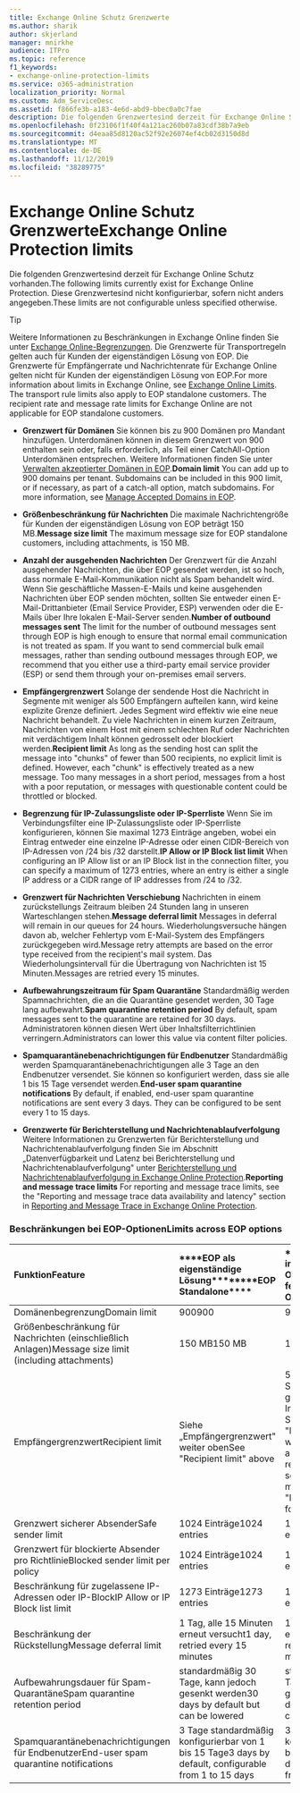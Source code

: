 ```yaml
---
title: Exchange Online Schutz Grenzwerte
ms.author: sharik
author: skjerland
manager: mnirkhe
audience: ITPro
ms.topic: reference
f1_keywords:
- exchange-online-protection-limits
ms.service: o365-administration
localization_priority: Normal
ms.custom: Adm_ServiceDesc
ms.assetid: f866fe3b-a183-4e6d-abd9-bbec0a0c7fae
description: Die folgenden Grenzwertesind derzeit für Exchange Online Schutz vorhanden. Diese Grenzwertesind nicht konfigurierbar, sofern nicht anders angegeben.
ms.openlocfilehash: 0f23106f1f40f4a121ac260b07a83cdf38b7a9eb
ms.sourcegitcommit: d4eaa85d8120ac52f92e26074ef4cb02d3150d8d
ms.translationtype: MT
ms.contentlocale: de-DE
ms.lasthandoff: 11/12/2019
ms.locfileid: "38289775"
---
```

# <a name="exchange-online-protection-limits"></a><span data-ttu-id="e6e4a-104">Exchange Online Schutz Grenzwerte</span><span class="sxs-lookup"><span data-stu-id="e6e4a-104">Exchange Online Protection limits</span></span>

<span data-ttu-id="e6e4a-105">Die folgenden Grenzwertesind derzeit für Exchange Online Schutz vorhanden.</span><span class="sxs-lookup"><span data-stu-id="e6e4a-105">The following limits currently exist for Exchange Online Protection.</span></span> <span data-ttu-id="e6e4a-106">Diese Grenzwertesind nicht konfigurierbar, sofern nicht anders angegeben.</span><span class="sxs-lookup"><span data-stu-id="e6e4a-106">These limits are not configurable unless specified otherwise.</span></span> 
  
> [!TIP]
> <span data-ttu-id="e6e4a-p103">Weitere Informationen zu Beschränkungen in Exchange Online finden Sie unter [Exchange Online-Begrenzungen](../exchange-online-service-description/exchange-online-limits.md). Die Grenzwerte für Transportregeln gelten auch für Kunden der eigenständigen Lösung von EOP. Die Grenzwerte für Empfängerrate und Nachrichtenrate für Exchange Online gelten nicht für Kunden der eigenständigen Lösung von EOP.</span><span class="sxs-lookup"><span data-stu-id="e6e4a-p103">For more information about limits in Exchange Online, see [Exchange Online Limits](../exchange-online-service-description/exchange-online-limits.md). The transport rule limits also apply to EOP standalone customers. The recipient rate and message rate limits for Exchange Online are not applicable for EOP standalone customers.</span></span> 
  
- <span data-ttu-id="e6e4a-p104">**Grenzwert für Domänen** Sie können bis zu 900 Domänen pro Mandant hinzufügen. Unterdomänen können in diesem Grenzwert von 900 enthalten sein oder, falls erforderlich, als Teil einer CatchAll-Option Unterdomänen entsprechen. Weitere Informationen finden Sie unter [Verwalten akzeptierter Domänen in EOP](https://go.microsoft.com/fwlink/p/?LinkId=282239).</span><span class="sxs-lookup"><span data-stu-id="e6e4a-p104">**Domain limit** You can add up to 900 domains per tenant. Subdomains can be included in this 900 limit, or if necessary, as part of a catch-all option, match subdomains. For more information, see [Manage Accepted Domains in EOP](https://go.microsoft.com/fwlink/p/?LinkId=282239).</span></span>
    
- <span data-ttu-id="e6e4a-113">**Größenbeschränkung für Nachrichten** Die maximale Nachrichtengröße für Kunden der eigenständigen Lösung von EOP beträgt 150 MB.</span><span class="sxs-lookup"><span data-stu-id="e6e4a-113">**Message size limit** The maximum message size for EOP standalone customers, including attachments, is 150 MB.</span></span> 
    
- <span data-ttu-id="e6e4a-p105">**Anzahl der ausgehenden Nachrichten** Der Grenzwert für die Anzahl ausgehender Nachrichten, die über EOP gesendet werden, ist so hoch, dass normale E-Mail-Kommunikation nicht als Spam behandelt wird. Wenn Sie geschäftliche Massen-E-Mails und keine ausgehenden Nachrichten über EOP senden möchten, sollten Sie entweder einen E-Mail-Drittanbieter (Email Service Provider, ESP) verwenden oder die E-Mails über Ihre lokalen E-Mail-Server senden.</span><span class="sxs-lookup"><span data-stu-id="e6e4a-p105">**Number of outbound messages sent** The limit for the number of outbound messages sent through EOP is high enough to ensure that normal email communication is not treated as spam. If you want to send commercial bulk email messages, rather than sending outbound messages through EOP, we recommend that you either use a third-party email service provider (ESP) or send them through your on-premises email servers.</span></span> 
    
- <span data-ttu-id="e6e4a-p106">**Empfängergrenzwert** Solange der sendende Host die Nachricht in Segmente mit weniger als 500 Empfängern aufteilen kann, wird keine explizite Grenze definiert. Jedes Segment wird effektiv wie eine neue Nachricht behandelt. Zu viele Nachrichten in einem kurzen Zeitraum, Nachrichten von einem Host mit einem schlechten Ruf oder Nachrichten mit verdächtigem Inhalt können gedrosselt oder blockiert werden.</span><span class="sxs-lookup"><span data-stu-id="e6e4a-p106">**Recipient limit** As long as the sending host can split the message into "chunks" of fewer than 500 recipients, no explicit limit is defined. However, each "chunk" is effectively treated as a new message. Too many messages in a short period, messages from a host with a poor reputation, or messages with questionable content could be throttled or blocked.</span></span> 
    
- <span data-ttu-id="e6e4a-119">**Begrenzung für IP-Zulassungsliste oder IP-Sperrliste** Wenn Sie im Verbindungsfilter eine IP-Zulassungsliste oder IP-Sperrliste konfigurieren, können Sie maximal 1273 Einträge angeben, wobei ein Eintrag entweder eine einzelne IP-Adresse oder einen CIDR-Bereich von IP-Adressen von /24 bis /32 darstellt.</span><span class="sxs-lookup"><span data-stu-id="e6e4a-119">**IP Allow or IP Block list limit** When configuring an IP Allow list or an IP Block list in the connection filter, you can specify a maximum of 1273 entries, where an entry is either a single IP address or a CIDR range of IP addresses from /24 to /32.</span></span> 
    
- <span data-ttu-id="e6e4a-120">**Grenzwert für Nachrichten Verschiebung** Nachrichten in einem zurückstellungs Zeitraum bleiben 24 Stunden lang in unseren Warteschlangen stehen.</span><span class="sxs-lookup"><span data-stu-id="e6e4a-120">**Message deferral limit** Messages in deferral will remain in our queues for 24 hours.</span></span> <span data-ttu-id="e6e4a-121">Wiederholungsversuche hängen davon ab, welcher Fehlertyp vom E-Mail-System des Empfängers zurückgegeben wird.</span><span class="sxs-lookup"><span data-stu-id="e6e4a-121">Message retry attempts are based on the error type received from the recipient's mail system.</span></span> <span data-ttu-id="e6e4a-122">Das Wiederholungsintervall für die Übertragung von Nachrichten ist 15 Minuten.</span><span class="sxs-lookup"><span data-stu-id="e6e4a-122">Messages are retried every 15 minutes.</span></span> 
    
- <span data-ttu-id="e6e4a-123">**Aufbewahrungszeitraum für Spam Quarantäne** Standardmäßig werden Spamnachrichten, die an die Quarantäne gesendet werden, 30 Tage lang aufbewahrt.</span><span class="sxs-lookup"><span data-stu-id="e6e4a-123">**Spam quarantine retention period** By default, spam messages sent to the quarantine are retained for 30 days.</span></span> <span data-ttu-id="e6e4a-124">Administratoren können diesen Wert über Inhaltsfilterrichtlinien verringern.</span><span class="sxs-lookup"><span data-stu-id="e6e4a-124">Administrators can lower this value via content filter policies.</span></span> 
    
- <span data-ttu-id="e6e4a-p109">**Spamquarantänebenachrichtigungen für Endbenutzer** Standardmäßig werden Spamquarantänebenachrichtigungen alle 3 Tage an den Endbenutzer versendet. Sie können so konfiguriert werden, dass sie alle 1 bis 15 Tage versendet werden.</span><span class="sxs-lookup"><span data-stu-id="e6e4a-p109">**End-user spam quarantine notifications** By default, if enabled, end-user spam quarantine notifications are sent every 3 days. They can be configured to be sent every 1 to 15 days.</span></span> 
    
- <span data-ttu-id="e6e4a-127">**Grenzwerte für Berichterstellung und Nachrichtenablaufverfolgung** Weitere Informationen zu Grenzwerten für Berichterstellung und Nachrichtenablaufverfolgung finden Sie im Abschnitt „Datenverfügbarkeit und Latenz bei Berichterstellung und Nachrichtenablaufverfolgung" unter [Berichterstellung und Nachrichtenablaufverfolgung in Exchange Online Protection](https://go.microsoft.com/fwlink/?LinkId=394248).</span><span class="sxs-lookup"><span data-stu-id="e6e4a-127">**Reporting and message trace limits** For reporting and message trace limits, see the "Reporting and message trace data availability and latency" section in [Reporting and Message Trace in Exchange Online Protection](https://go.microsoft.com/fwlink/?LinkId=394248).</span></span>
    
### <a name="limits-across-eop-options"></a><span data-ttu-id="e6e4a-128">Beschränkungen bei EOP-Optionen</span><span class="sxs-lookup"><span data-stu-id="e6e4a-128">Limits across EOP options</span></span>

|<span data-ttu-id="e6e4a-129">**Funktion**</span><span class="sxs-lookup"><span data-stu-id="e6e4a-129">**Feature**</span></span>|<span data-ttu-id="e6e4a-130">\*\*\*\*EOP als eigenständige Lösung\*\*\*\*</span><span class="sxs-lookup"><span data-stu-id="e6e4a-130">\*\*\*\*EOP Standalone\*\*\*\*</span></span>|<span data-ttu-id="e6e4a-131">\*\*\*\*EOP-Funktionen in Exchange Online\*\*\*\*</span><span class="sxs-lookup"><span data-stu-id="e6e4a-131">\*\*\*\*EOP features in Exchange Online\*\*\*\*</span></span>|<span data-ttu-id="e6e4a-132">\*\*\*\*Exchange Enterprise CAL mit Diensten\*\*\*\*</span><span class="sxs-lookup"><span data-stu-id="e6e4a-132">\*\*\*\*Exchange Enterprise CAL with Services\*\*\*\*</span></span>|
|:-----|:-----|:-----|:-----|
|<span data-ttu-id="e6e4a-133">Domänenbegrenzung</span><span class="sxs-lookup"><span data-stu-id="e6e4a-133">Domain limit</span></span>  <br/> |<span data-ttu-id="e6e4a-134">900</span><span class="sxs-lookup"><span data-stu-id="e6e4a-134">900</span></span>  <br/> |<span data-ttu-id="e6e4a-135">900</span><span class="sxs-lookup"><span data-stu-id="e6e4a-135">900</span></span>  <br/> |<span data-ttu-id="e6e4a-136">900</span><span class="sxs-lookup"><span data-stu-id="e6e4a-136">900</span></span>  <br/> |
|<span data-ttu-id="e6e4a-137">Größenbeschränkung für Nachrichten (einschließlich Anlagen)</span><span class="sxs-lookup"><span data-stu-id="e6e4a-137">Message size limit (including attachments)</span></span>  <br/> |<span data-ttu-id="e6e4a-138">150 MB</span><span class="sxs-lookup"><span data-stu-id="e6e4a-138">150 MB</span></span>  <br/> |<span data-ttu-id="e6e4a-139">150 MB</span><span class="sxs-lookup"><span data-stu-id="e6e4a-139">150 MB</span></span>  <br/> |<span data-ttu-id="e6e4a-140">150 MB</span><span class="sxs-lookup"><span data-stu-id="e6e4a-140">150 MB</span></span>  <br/> |
|<span data-ttu-id="e6e4a-141">Empfängergrenzwert</span><span class="sxs-lookup"><span data-stu-id="e6e4a-141">Recipient limit</span></span>  <br/> |<span data-ttu-id="e6e4a-142">Siehe „Empfängergrenzwert" weiter oben</span><span class="sxs-lookup"><span data-stu-id="e6e4a-142">See "Recipient limit" above</span></span>  <br/> |<span data-ttu-id="e6e4a-143">500 Empfänger beim Senden von einem gehosteten Postfach; Informationen finden Sie unter "Empfängergrenzwert" weiter oben bei anderen Szenarien</span><span class="sxs-lookup"><span data-stu-id="e6e4a-143">500 recipients when sending from a hosted mailbox; see "Recipient limit" above for other scenarios</span></span>  <br/> |<span data-ttu-id="e6e4a-144">Siehe „Empfängergrenzwert" weiter oben</span><span class="sxs-lookup"><span data-stu-id="e6e4a-144">See "Recipient limit" above</span></span>  <br/> |
|<span data-ttu-id="e6e4a-145">Grenzwert sicherer Absender</span><span class="sxs-lookup"><span data-stu-id="e6e4a-145">Safe sender limit</span></span>  <br/> |<span data-ttu-id="e6e4a-146">1024 Einträge</span><span class="sxs-lookup"><span data-stu-id="e6e4a-146">1024 entries</span></span>  <br/> |<span data-ttu-id="e6e4a-147">1024 Einträge</span><span class="sxs-lookup"><span data-stu-id="e6e4a-147">1024 entries</span></span>  <br/> ||
|<span data-ttu-id="e6e4a-148">Grenzwert für blockierte Absender pro Richtlinie</span><span class="sxs-lookup"><span data-stu-id="e6e4a-148">Blocked sender limit per policy</span></span>  <br/> |<span data-ttu-id="e6e4a-149">1024 Einträge</span><span class="sxs-lookup"><span data-stu-id="e6e4a-149">1024 entries</span></span>  <br/> |<span data-ttu-id="e6e4a-150">1024 Einträge</span><span class="sxs-lookup"><span data-stu-id="e6e4a-150">1024 entries</span></span>  <br/> ||
|<span data-ttu-id="e6e4a-151">Beschränkung für zugelassene IP-Adressen oder IP-Block</span><span class="sxs-lookup"><span data-stu-id="e6e4a-151">IP Allow or IP Block list limit</span></span>  <br/> |<span data-ttu-id="e6e4a-152">1273 Einträge</span><span class="sxs-lookup"><span data-stu-id="e6e4a-152">1273 entries</span></span>  <br/> |<span data-ttu-id="e6e4a-153">1273 Einträge</span><span class="sxs-lookup"><span data-stu-id="e6e4a-153">1273 entries</span></span>  <br/> |<span data-ttu-id="e6e4a-154">1273 Einträge</span><span class="sxs-lookup"><span data-stu-id="e6e4a-154">1273 entries</span></span>  <br/> |
|<span data-ttu-id="e6e4a-155">Beschränkung der Rückstellung</span><span class="sxs-lookup"><span data-stu-id="e6e4a-155">Message deferral limit</span></span>  <br/> |<span data-ttu-id="e6e4a-156">1 Tag, alle 15 Minuten erneut versucht</span><span class="sxs-lookup"><span data-stu-id="e6e4a-156">1 day, retried every 15 minutes</span></span>  <br/> |<span data-ttu-id="e6e4a-157">1 Tag, alle 15 Minuten erneut versucht</span><span class="sxs-lookup"><span data-stu-id="e6e4a-157">1 day, retried every 15 minutes</span></span>  <br/> |<span data-ttu-id="e6e4a-158">1 Tag, alle 15 Minuten erneut versucht</span><span class="sxs-lookup"><span data-stu-id="e6e4a-158">1 day, retried every 15 minutes</span></span>  <br/> |
|<span data-ttu-id="e6e4a-159">Aufbewahrungsdauer für Spam-Quarantäne</span><span class="sxs-lookup"><span data-stu-id="e6e4a-159">Spam quarantine retention period</span></span>  <br/> |<span data-ttu-id="e6e4a-160">standardmäßig 30 Tage, kann jedoch gesenkt werden</span><span class="sxs-lookup"><span data-stu-id="e6e4a-160">30 days by default but can be lowered</span></span>  <br/> |<span data-ttu-id="e6e4a-161">standardmäßig 30 Tage, kann jedoch gesenkt werden</span><span class="sxs-lookup"><span data-stu-id="e6e4a-161">30 days by default but can be lowered</span></span>  <br/> |<span data-ttu-id="e6e4a-162">standardmäßig 30 Tage, kann jedoch gesenkt werden</span><span class="sxs-lookup"><span data-stu-id="e6e4a-162">30 days by default but can be lowered</span></span>  <br/> |
|<span data-ttu-id="e6e4a-163">Spamquarantänebenachrichtigungen für Endbenutzer</span><span class="sxs-lookup"><span data-stu-id="e6e4a-163">End-user spam quarantine notifications</span></span>  <br/> |<span data-ttu-id="e6e4a-164">3 Tage standardmäßig konfigurierbar von 1 bis 15 Tage</span><span class="sxs-lookup"><span data-stu-id="e6e4a-164">3 days by default, configurable from 1 to 15 days</span></span>  <br/> |<span data-ttu-id="e6e4a-165">3 Tage standardmäßig konfigurierbar von 1 bis 15 Tage</span><span class="sxs-lookup"><span data-stu-id="e6e4a-165">3 days by default, configurable from 1 to 15 days</span></span>  <br/> |<span data-ttu-id="e6e4a-166">3 Tage standardmäßig konfigurierbar von 1 bis 15 Tage</span><span class="sxs-lookup"><span data-stu-id="e6e4a-166">3 days by default, configurable from 1 to 15 days</span></span>  <br/> |
   


